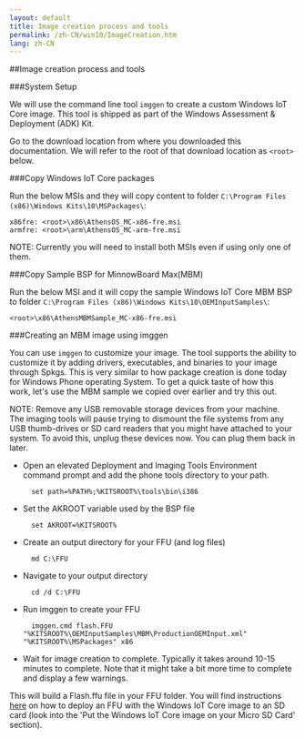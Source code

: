 ```yaml
---
layout: default
title: Image creation process and tools
permalink: /zh-CN/win10/ImageCreation.htm
lang: zh-CN
---
```


##Image creation process and tools

###System Setup

We will use the command line tool `imggen` to create a custom Windows IoT Core image. This tool is shipped as part of the Windows Assessment & Deployment (ADK) Kit.

Go to the download location from where you downloaded this documentation. We will refer to the root of that download location as `<root>` below.

###Copy Windows IoT Core packages

Run the below MSIs and they will copy content to folder `C:\Program Files (x86)\Windows Kits\10\MSPackages\`:

    x86fre: <root>\x86\AthensOS_MC-x86-fre.msi
    armfre: <root>\arm\AthensOS_MC-arm-fre.msi

NOTE: Currently you will need to install both MSIs even if using only one of them.

###Copy Sample BSP for MinnowBoard Max(MBM)

Run the below MSI and it will copy the sample Windows IoT Core MBM BSP to folder `C:\Program Files (x86)\Windows Kits\10\OEMInputSamples\`:

    <root>\x86\AthensMBMSample_MC-x86-fre.msi

###Creating an MBM image using imggen

You can use `imggen` to customize your image. The tool supports the ability to customize it by adding drivers, executables, and binaries to your image through Spkgs. This is very similar to how package creation is done today for Windows Phone operating System. To get a quick taste of how this work, let's use the MBM sample we copied over earlier and try this out.

NOTE: Remove any USB removable storage devices from your machine.  The imaging tools will pause trying to dismount the file systems from any USB thumb-drives or SD card readers that you might have attached to your system. To avoid this, unplug these devices now. You can plug them back in later.

* Open an elevated Deployment and Imaging Tools Environment command prompt and add the phone tools directory to your path.

        set path=%PATH%;%KITSROOT%\tools\bin\i386

* Set the AKROOT variable used by the BSP file

        set AKROOT=%KITSROOT%

* Create an output directory for your FFU (and log files)

        md C:\FFU

* Navigate to your output directory

        cd /d C:\FFU

* Run imggen to create your FFU

        imggen.cmd flash.FFU "%KITSROOT%\OEMInputSamples\MBM\ProductionOEMInput.xml" "%KITSROOT%\MSPackages" x86

* Wait for image creation to complete. Typically it takes around 10-15 minutes to complete. Note that it might take a bit more time to complete and display a few warnings.

This will build a Flash.ffu file in your FFU folder.  You will find instructions [here]({{site.baseurl}}/{{page.lang}}/GetStarted.htm) on how to deploy an FFU with the Windows IoT Core image to an SD card (look into the 'Put the Windows IoT Core image on your Micro SD Card' section).
